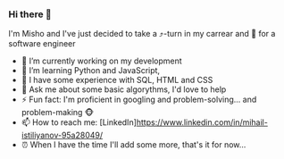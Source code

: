 ### Hi there 👋
I'm Misho and I've just decided to take a ⤴️-turn in my carrear and 🚀 for a software engineer
- 🔭 I’m currently working on my development
- 🌱 I’m learning Python and JavaScript, 
- 💪 I have some experience with SQL, HTML and CSS
- 💬 Ask me about some basic algorythms, I'd love to help
- ⚡ Fun fact: I'm proficient in googling and problem-solving... and problem-making 🐵
- 📫 How to reach me: [LinkedIn]<https://www.linkedin.com/in/mihail-istiliyanov-95a28049/>
- ⏰ When I have the time I'll add some more, that's it for now...

<!--
**mi6oo6im/mi6oo6im** is a ✨ _special_ ✨ repository because its `README.md` (this file) appears on your GitHub profile.

Here are some ideas to get you started:

- 🔭 I’m currently working on ...
- 🌱 I’m currently learning ...
- 👯 I’m looking to collaborate on ...
- 🤔 I’m looking for help with ...
- 💬 Ask me about ...
- 📫 How to reach me: ...
- 😄 Pronouns: ...
- ⚡ Fun fact: ...
-->
